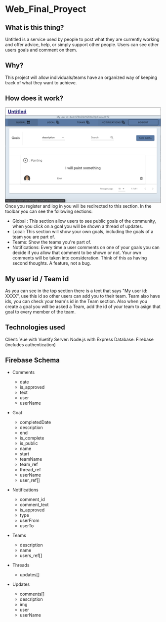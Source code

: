# Web_Final_Proyect

## What is this thing?
Untitled is a service used by people to
post what they are currently working and offer advice, help, or simply support other people. Users
can see other users goals and comment on them.
## Why?
This project will allow individuals/teams have an organized way
of keeping track of what they want to achieve.

## How does it work?
![Homescreen](/untitled_ss_home.png)
Once you register and log in you will be redirected to this section. In the toolbar you can see the following sections:
- Global : This section allow users to see public goals of the community, when you click on a goal you will be shown a thread of updates.
- Local: This section will show your own goals, including the goals of a team you are part of. 
- Teams: Show the teams you're part of. 
- Notifications: Every time a user comments on one of your goals you can decide if you allow that comment to be shown or not. Your own comments will be taken into consideration. Think of this as having second thoughts. A feature, not a bug.

## My user id / Team id
As you can see in the top section there is a text that says "My user id: XXXX", use this id so other users can add you to their team. Team also have ids, you can check your team's id in the Team section.
Also when you create a goal you will be asked a Team, add the id of your team to asign that goal to every member of the team. 

## Technologies used
Client: Vue with Vuetify
Server: Node.js with Express
Database: Firebase (includes authentication)

## Firebase Schema
- Comments
	- date
	- is_approved
	- text
	- user
	- userName
- Goal
	- completedDate
	- description
	- end
	- is_complete
	- is_public
	- name
	- start
	- teamName
	- team_ref
	- thread_ref
	- userName
	- user_ref[]
- Notifications
	- comment_id
	- comment_text
	- is_approved
	- type
	- userFrom
	- userTo

- Teams
	- description
	- name
	- users_ref[]

- Threads
	- updates[]

- Updates
	- comments[]
	- description
	- img
	- user
	- userName


